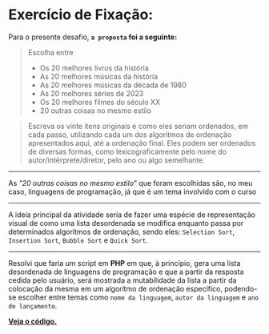 # Exercício de Fixação:

Para o presente desafio, **`a proposta` foi a seguinte:** 

> Escolha entre
> - Os 20 melhores livros da história
> - As 20 melhores músicas da história
> - As 20 melhores músicas da década de 1980
> - As 20 melhores séries de 2023
> - Os 20 melhores filmes do século XX
> - 20 outras coisas no mesmo estilo

> Escreva os vinte itens originais e como
> eles seriam ordenados, em cada passo,
> utilizando cada um dos algoritmos de
> ordenação apresentados aqui, até a
> ordenação final. Eles podem ser ordenados
> de diversas formas, como lexicograficamente
> pelo nome do autor/intérprete/diretor,
> pelo ano ou algo semelhante.

---

As *"20 outras coisas no mesmo estilo"* que foram escolhidas
são, no meu caso, linguagens de programação, já que é um tema
involvido com o curso

---

A ideia principal da atividade seria de fazer uma espécie de
representação visual de como uma lista desordenada se modifica
enquanto passa por determinados algorítmos de ordenação, sendo
eles: `Selection Sort`, `Insertion Sort`, `Bubble Sort` e `Quick Sort`.

---

Resolvi que faria um script em **PHP** em que, à princípio, gera uma lista
desordenada de linguagens de programação e que a partir da resposta cedida
pelo usuário, será mostrada a mutabilidade da lista a partir da colocação
da mesma em um algorítmo de ordenação específico, podendo-se escolher entre
temas como `nome da linguagem`, `autor da linguagem` e `ano de lançamento`.


[**Veja o código.**](./Exercise.php)